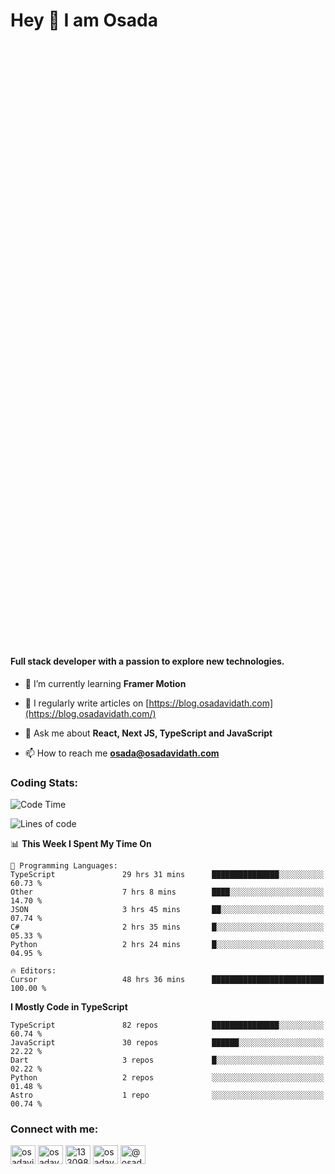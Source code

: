 <h1>Hey 👋  I am Osada</h1>
<h4 style="margin-top: 1000px;">Full stack developer with a passion to explore new technologies.</h4>


- 🌱 I’m currently learning **Framer Motion**

- 📝 I regularly write articles on [https://blog.osadavidath.com](https://blog.osadavidath.com/)

- 💬 Ask me about **React, Next JS, TypeScript and JavaScript**

- 📫 How to reach me **osada@osadavidath.com**

### Coding Stats: 

<!--START_SECTION:waka-->
![Code Time](http://img.shields.io/badge/Code%20Time-4%2C848%20hrs%2010%20mins-blue)

![Lines of code](https://img.shields.io/badge/From%20Hello%20World%20I%27ve%20Written-49.8%20million%20lines%20of%20code-blue)

📊 **This Week I Spent My Time On** 

```text
💬 Programming Languages: 
TypeScript               29 hrs 31 mins      ███████████████░░░░░░░░░░   60.73 % 
Other                    7 hrs 8 mins        ████░░░░░░░░░░░░░░░░░░░░░   14.70 % 
JSON                     3 hrs 45 mins       ██░░░░░░░░░░░░░░░░░░░░░░░   07.74 % 
C#                       2 hrs 35 mins       █░░░░░░░░░░░░░░░░░░░░░░░░   05.33 % 
Python                   2 hrs 24 mins       █░░░░░░░░░░░░░░░░░░░░░░░░   04.95 % 

🔥 Editors: 
Cursor                   48 hrs 36 mins      █████████████████████████   100.00 % 
```

**I Mostly Code in TypeScript** 

```text
TypeScript               82 repos            ███████████████░░░░░░░░░░   60.74 % 
JavaScript               30 repos            ██████░░░░░░░░░░░░░░░░░░░   22.22 % 
Dart                     3 repos             █░░░░░░░░░░░░░░░░░░░░░░░░   02.22 % 
Python                   2 repos             ░░░░░░░░░░░░░░░░░░░░░░░░░   01.48 % 
Astro                    1 repo              ░░░░░░░░░░░░░░░░░░░░░░░░░   00.74 % 
```




<!--END_SECTION:waka-->

<h3 align="left">Connect with me:</h3>
<p align="left">
<a href="https://twitter.com/osadavc" target="blank"><img align="center" src="https://raw.githubusercontent.com/rahuldkjain/github-profile-readme-generator/master/src/images/icons/Social/twitter.svg" alt="osadavidath" height="30" width="40" /></a>
<a href="https://linkedin.com/in/osadavc" target="blank"><img align="center" src="https://raw.githubusercontent.com/rahuldkjain/github-profile-readme-generator/master/src/images/icons/Social/linked-in-alt.svg" alt="osadavc" height="30" width="40" /></a>
<a href="https://stackoverflow.com/users/13309879" target="blank"><img align="center" src="https://raw.githubusercontent.com/rahuldkjain/github-profile-readme-generator/master/src/images/icons/Social/stack-overflow.svg" alt="13309879" height="30" width="40" /></a>
<a href="https://instagram.com/osadavc" target="blank"><img align="center" src="https://raw.githubusercontent.com/rahuldkjain/github-profile-readme-generator/master/src/images/icons/Social/instagram.svg" alt="osadavc" height="30" width="40" /></a>
<a href="https://hashnode.com/@osadavc" target="blank"><img align="center" src="https://raw.githubusercontent.com/danielcranney/readme-generator/main/public/icons/socials/hashnode.svg" alt="@osadavc" height="30" width="40" /></a>
</p>
